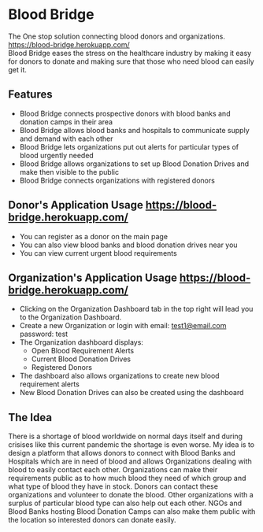# Blood Bridge
The One stop solution connecting blood donors and organizations. https://blood-bridge.herokuapp.com/  
Blood Bridge eases the stress on the healthcare industry by making it easy for donors to donate and making sure that those who need blood can easily get it.  

## Features
* Blood Bridge connects prospective donors with blood banks and donation camps in their area
* Blood Bridge allows blood banks and hospitals to communicate supply and demand with each other
* Blood Bridge lets organizations put out alerts for particular types of blood urgently needed
* Blood Bridge allows organizations to set up Blood Donation Drives and make then visible to the public
* Blood Bridge connects organizations with registered donors

## Donor's Application Usage https://blood-bridge.herokuapp.com/ 
* You can register as a donor on the main page
* You can also view blood banks and blood donation drives near you
* You can view current urgent blood requirements

## Organization's Application Usage https://blood-bridge.herokuapp.com/ 
* Clicking on the Organization Dashboard tab in the top right will lead you to the Organization Dashboard.
* Create a new Organization or login with email: test1@email.com password: test
* The Organization dashboard displays: 
  - Open Blood Requirement Alerts
  - Current Blood Donation Drives
  - Registered Donors
* The dashboard also allows organizations to create new blood requirement alerts
* New Blood Donation Drives can also be created using the dashboard

## The Idea
There is a shortage of blood worldwide on normal days itself and during crisises like this current pandemic the shortage is even worse. My idea is to design a platform that allows donors to connect with Blood Banks and Hospitals which are in need of blood and allows Organizations dealing with blood to easily contact each other. Organizations can make their requirements public as to how much blood they need of which group and what type of blood they have in stock. Donors can contact these organizations and volunteer to donate the blood. Other organizations with a surplus of particular blood type can also help out each other. NGOs and Blood Banks hosting Blood Donation Camps can also make them public with the location so interested donors can donate easily.

